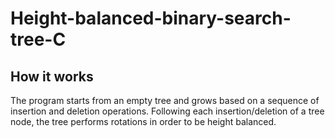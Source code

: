 # Height-balanced-binary-search-tree-C

## How it works

The program starts from an empty tree and grows based on a sequence of insertion and deletion operations. 
Following each insertion/deletion of a tree node, the tree performs rotations in order to be height balanced. 
